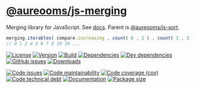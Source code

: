[@aureooms/js-merging](https://make-github-pseudonymous-again.github.io/js-merging)
==

Merging library for JavaScript.
See [docs](https://make-github-pseudonymous-again.github.io/js-merging).
Parent is [@aureooms/js-sort](https://github.com/aureooms/js-sort).

```js
merging.iterables( compare.increasing , count( 0 , 2 ) , count( 1 , 3 ) ) ;
// 0 1 2 4 4 6 7 8 10 10 ...
```

[![License](https://img.shields.io/github/license/aureooms/js-merging.svg)](https://raw.githubusercontent.com/aureooms/js-merging/main/LICENSE)
[![Version](https://img.shields.io/npm/v/@aureooms/js-merging.svg)](https://www.npmjs.org/package/@aureooms/js-merging)
[![Build](https://img.shields.io/travis/aureooms/js-merging/main.svg)](https://travis-ci.org/aureooms/js-merging/branches)
[![Dependencies](https://img.shields.io/david/aureooms/js-merging.svg)](https://david-dm.org/aureooms/js-merging)
[![Dev dependencies](https://img.shields.io/david/dev/aureooms/js-merging.svg)](https://david-dm.org/aureooms/js-merging?type=dev)
[![GitHub issues](https://img.shields.io/github/issues/aureooms/js-merging.svg)](https://github.com/aureooms/js-merging/issues)
[![Downloads](https://img.shields.io/npm/dm/@aureooms/js-merging.svg)](https://www.npmjs.org/package/@aureooms/js-merging)

[![Code issues](https://img.shields.io/codeclimate/issues/aureooms/js-merging.svg)](https://codeclimate.com/github/aureooms/js-merging/issues)
[![Code maintainability](https://img.shields.io/codeclimate/maintainability/aureooms/js-merging.svg)](https://codeclimate.com/github/aureooms/js-merging/trends/churn)
[![Code coverage (cov)](https://img.shields.io/codecov/c/gh/aureooms/js-merging/main.svg)](https://codecov.io/gh/aureooms/js-merging)
[![Code technical debt](https://img.shields.io/codeclimate/tech-debt/aureooms/js-merging.svg)](https://codeclimate.com/github/aureooms/js-merging/trends/technical_debt)
[![Documentation](https://make-github-pseudonymous-again.github.io/js-merging//badge.svg)](https://make-github-pseudonymous-again.github.io/js-merging//source.html)
[![Package size](https://img.shields.io/bundlephobia/minzip/@aureooms/js-merging)](https://bundlephobia.com/result?p=@aureooms/js-merging)
